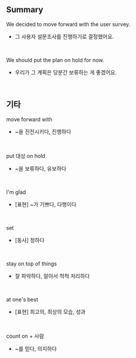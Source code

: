 ## Summary

We decided to move forward with the user survey.
- 그 사용자 설문조사를 진행하기로 결정했어요.

<br>

We should put the plan on hold for now.
- 우리가 그 계획은 당분간 보류하는 게 좋겠어요.

<br>

## 기타

move forward with
- ~을 진전시키다, 진행하다

<br>

put 대상 on hold
- ~을 보류하다, 유보하다

<br>

I'm glad
- [표현] ~가 기쁘다, 다행이다

<br>

set
- [동사] 정하다

<br>

stay on top of things
- 잘 파악하다, 알아서 척척 처리하다

<br>

at one's best
- [표현] 최고의, 최상의 모습, 성과

<br>

count on + 사람
- ~를 믿다, 의지하다
